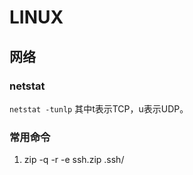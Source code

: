 # LINUX

## 网络

### netstat

`netstat -tunlp`   其中t表示TCP，u表示UDP。

### 常用命令
1.  zip -q -r -e ssh.zip .ssh/